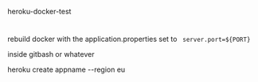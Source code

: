 heroku-docker-test

#
rebuild docker with the application.properties set to
```` server.port=${PORT}````

inside gitbash or whatever

heroku create appname --region eu
